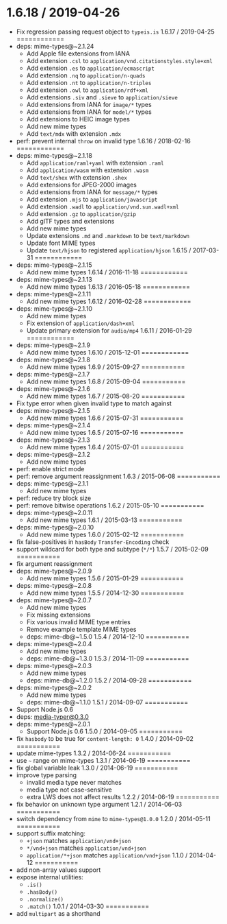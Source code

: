 1.6.18 / 2019-04-26
============
  * Fix regression passing request object to `typeis.is`
1.6.17 / 2019-04-25
============
  * deps: mime-types@~2.1.24
    - Add Apple file extensions from IANA
    - Add extension `.csl` to `application/vnd.citationstyles.style+xml`
    - Add extension `.es` to `application/ecmascript`
    - Add extension `.nq` to `application/n-quads`
    - Add extension `.nt` to `application/n-triples`
    - Add extension `.owl` to `application/rdf+xml`
    - Add extensions `.siv` and `.sieve` to `application/sieve`
    - Add extensions from IANA for `image/*` types
    - Add extensions from IANA for `model/*` types
    - Add extensions to HEIC image types
    - Add new mime types
    - Add `text/mdx` with extension `.mdx`
  * perf: prevent internal `throw` on invalid type
1.6.16 / 2018-02-16
============
  * deps: mime-types@~2.1.18
    - Add `application/raml+yaml` with extension `.raml`
    - Add `application/wasm` with extension `.wasm`
    - Add `text/shex` with extension `.shex`
    - Add extensions for JPEG-2000 images
    - Add extensions from IANA for `message/*` types
    - Add extension `.mjs` to `application/javascript`
    - Add extension `.wadl` to `application/vnd.sun.wadl+xml`
    - Add extension `.gz` to `application/gzip`
    - Add glTF types and extensions
    - Add new mime types
    - Update extensions `.md` and `.markdown` to be `text/markdown`
    - Update font MIME types
    - Update `text/hjson` to registered `application/hjson`
1.6.15 / 2017-03-31
============
  * deps: mime-types@~2.1.15
    - Add new mime types
1.6.14 / 2016-11-18
============
  * deps: mime-types@~2.1.13
    - Add new mime types
1.6.13 / 2016-05-18
============
  * deps: mime-types@~2.1.11
    - Add new mime types
1.6.12 / 2016-02-28
============
  * deps: mime-types@~2.1.10
    - Add new mime types
    - Fix extension of `application/dash+xml`
    - Update primary extension for `audio/mp4`
1.6.11 / 2016-01-29
============
  * deps: mime-types@~2.1.9
    - Add new mime types
1.6.10 / 2015-12-01
============
  * deps: mime-types@~2.1.8
    - Add new mime types
1.6.9 / 2015-09-27
===========
  * deps: mime-types@~2.1.7
    - Add new mime types
1.6.8 / 2015-09-04
===========
  * deps: mime-types@~2.1.6
    - Add new mime types
1.6.7 / 2015-08-20
===========
  * Fix type error when given invalid type to match against
  * deps: mime-types@~2.1.5
    - Add new mime types
1.6.6 / 2015-07-31
===========
  * deps: mime-types@~2.1.4
    - Add new mime types
1.6.5 / 2015-07-16
===========
  * deps: mime-types@~2.1.3
    - Add new mime types
1.6.4 / 2015-07-01
===========
  * deps: mime-types@~2.1.2
    - Add new mime types
  * perf: enable strict mode
  * perf: remove argument reassignment
1.6.3 / 2015-06-08
===========
  * deps: mime-types@~2.1.1
    - Add new mime types
  * perf: reduce try block size
  * perf: remove bitwise operations
1.6.2 / 2015-05-10
===========
  * deps: mime-types@~2.0.11
    - Add new mime types
1.6.1 / 2015-03-13
===========
  * deps: mime-types@~2.0.10
    - Add new mime types
1.6.0 / 2015-02-12
===========
  * fix false-positives in `hasBody` `Transfer-Encoding` check
  * support wildcard for both type and subtype (`*/*`)
1.5.7 / 2015-02-09
===========
  * fix argument reassignment
  * deps: mime-types@~2.0.9
    - Add new mime types
1.5.6 / 2015-01-29
===========
  * deps: mime-types@~2.0.8
    - Add new mime types
1.5.5 / 2014-12-30
===========
  * deps: mime-types@~2.0.7
    - Add new mime types
    - Fix missing extensions
    - Fix various invalid MIME type entries
    - Remove example template MIME types
    - deps: mime-db@~1.5.0
1.5.4 / 2014-12-10
===========
  * deps: mime-types@~2.0.4
    - Add new mime types
    - deps: mime-db@~1.3.0
1.5.3 / 2014-11-09
===========
  * deps: mime-types@~2.0.3
    - Add new mime types
    - deps: mime-db@~1.2.0
1.5.2 / 2014-09-28
===========
  * deps: mime-types@~2.0.2
    - Add new mime types
    - deps: mime-db@~1.1.0
1.5.1 / 2014-09-07
===========
  * Support Node.js 0.6
  * deps: media-typer@0.3.0
  * deps: mime-types@~2.0.1
    - Support Node.js 0.6
1.5.0 / 2014-09-05
===========
 * fix `hasbody` to be true for `content-length: 0`
1.4.0 / 2014-09-02
===========
 * update mime-types
1.3.2 / 2014-06-24
===========
 * use `~` range on mime-types
1.3.1 / 2014-06-19
===========
 * fix global variable leak
1.3.0 / 2014-06-19
===========
 * improve type parsing
   - invalid media type never matches
   - media type not case-sensitive
   - extra LWS does not affect results
1.2.2 / 2014-06-19
===========
 * fix behavior on unknown type argument
1.2.1 / 2014-06-03
===========
 * switch dependency from `mime` to `mime-types@1.0.0`
1.2.0 / 2014-05-11
===========
 * support suffix matching:
   - `+json` matches `application/vnd+json`
   - `*/vnd+json` matches `application/vnd+json`
   - `application/*+json` matches `application/vnd+json`
1.1.0 / 2014-04-12
===========
 * add non-array values support
 * expose internal utilities:
   - `.is()`
   - `.hasBody()`
   - `.normalize()`
   - `.match()`
1.0.1 / 2014-03-30
===========
 * add `multipart` as a shorthand
